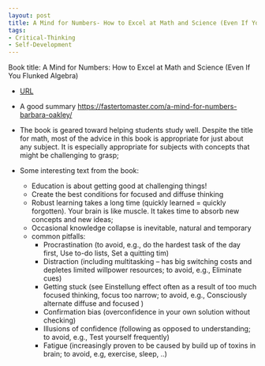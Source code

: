 ```yaml
---
layout: post
title: A Mind for Numbers- How to Excel at Math and Science (Even If You Flunked Algebra)
tags:
- Critical-Thinking
- Self-Development
---
```



Book title: A Mind for Numbers: How to Excel at Math and Science (Even If You Flunked Algebra)

- [URL](https://www.goodreads.com/book/show/18693655-a-mind-for-numbers)

- A good summary https://fastertomaster.com/a-mind-for-numbers-barbara-oakley/ 

- The book is geared toward helping students study well. Despite the title for math, most of the advice in this book is appropriate for just about any subject. It is especially appropriate for subjects with concepts that might be challenging to grasp; 

- Some interesting text from the book: 
  + Education is about getting good at challenging things! 
  + Create the best conditions for focused and diffuse thinking
  + Robust learning takes a long time (quickly learned = quickly forgotten). Your brain is like muscle. It takes time to absorb new concepts and new ideas; 
  + Occasional knowledge collapse is inevitable, natural and temporary
  + common pitfalls: 
    - Procrastination (to avoid, e.g., do the hardest task of the day first, Use to-do lists, Set a quitting tim)
    - Distraction (including multitasking – has big switching costs and depletes limited willpower resources; to avoid, e.g., Eliminate cues)
    - Getting stuck (see Einstellung effect often as a result of too much focused thinking, focus too narrow; to avoid, e.g., Consciously alternate diffuse and focused )
    - Confirmation bias (overconfidence in your own solution without checking)
    - Illusions of confidence (following as opposed to understanding; to avoid, e.g., Test yourself frequently)
    - Fatigue (increasingly proven to be caused by build up of toxins in brain; to avoid, e.g, exercise, sleep, ..) 